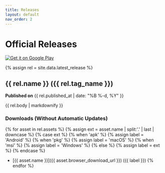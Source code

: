 ```yaml
---
title: Releases
layout: default
nav_order: 2
---
```


# Official Releases

<div class="store-buttons">
  <a href="https://play.google.com/store/apps/details?id=app.wallpaperreactor" target="_blank" rel="noopener">
    <img src="{{ '/assets/images/google-play-button.png' | relative_url }}" alt="Get it on Google Play">
  </a>
  <!-- <a href="https://apps.apple.com/app/idYOUR_APP_ID" target="_blank" rel="noopener">
    <img src="{{ '/assets/images/apple-store-button.svg' | relative_url }}" alt="Download on the App Store">
  </a>
  <a href="https://www.microsoft.com/store/apps/YOUR_APP_ID" target="_blank" rel="noopener">
    <img src="{{ '/assets/images/microsoft-store-badge.svg' | relative_url }}" alt="Get it from Microsoft">
  </a> -->
</div>

{% assign rel = site.data.latest_release %}

## {{ rel.name }} ({{ rel.tag_name }})
**Published on** {{ rel.published_at | date: "%B %-d, %Y" }}

{{ rel.body | markdownify }}

### Downloads (Without Automatic Updates)
{% for asset in rel.assets %}
  {% assign ext = asset.name | split:'.' | last | downcase %}
  {% case ext %}
    {% when 'apk' %}
      {% assign label = 'Android' %}
    {% when 'pkg' %}
      {% assign label = 'macOS' %}
    {% when 'msi' %}
      {% assign label = 'Windows' %}
    {% else %}
      {% assign label = ext %}
  {% endcase %}
- [{{ asset.name }}]({{ asset.browser_download_url }}) ({{ label }})
{% endfor %}
